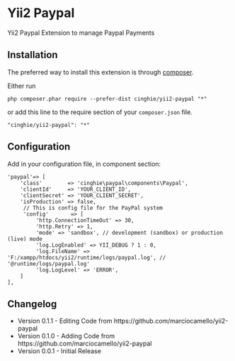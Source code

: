 # Yii2 Paypal
Yii2 Paypal Extension to manage Paypal Payments

Installation
-----------------

The preferred way to install this extension is through [composer](http://getcomposer.org/download/).

Either run

```
php composer.phar require --prefer-dist cinghie/yii2-paypal "*"
```

or add this line to the require section of your `composer.json` file.

```
"cinghie/yii2-paypal": "*"
```

Configuration
-----------------

Add in your configuration file, in component section:

```
'paypal'=> [
    'class'        => 'cinghie\paypal\components\Paypal',
    'clientId'     => 'YOUR_CLIENT_ID',
    'clientSecret' => 'YOUR_CLIENT_SECRET',
    'isProduction' => false,
     // This is config file for the PayPal system
     'config'       => [
         'http.ConnectionTimeOut' => 30,
         'http.Retry' => 1,
         'mode' => 'sandbox', // development (sandbox) or production (live) mode
         'log.LogEnabled' => YII_DEBUG ? 1 : 0,
         'log.FileName' => 'F:/xampp/htdocs/yii2/runtime/logs/paypal.log', // '@runtime/logs/paypal.log'
         'log.LogLevel' => 'ERROR',
    ]
],
```

Changelog
-----------------

<ul>
  <li>Version 0.1.1 - Editing Code from https://github.com/marciocamello/yii2-paypal</li>
  <li>Version 0.1.0 - Adding Code from https://github.com/marciocamello/yii2-paypal</li>
  <li>Version 0.0.1 - Initial Release</li>
</ul>